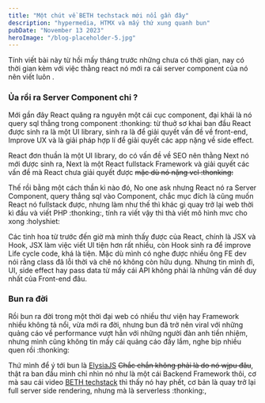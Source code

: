 ```yaml
---
title: "Một chút về BETH techstack mới nổi gần đây"
description: "hypermedia, HTMX và mấy thứ xung quanh bun"
pubDate: "November 13 2023"
heroImage: "/blog-placeholder-5.jpg"
---
```


Tính viết bài này từ hồi mấy tháng trước những chưa có thời gian, nay có thời gian kèm với việc thằng react nó mới ra cái server component của nó nên viết luôn .

### Ủa rồi ra Server Component chi ?

Mới gần đây React quăng ra nguyên một cái cục component, đại khái là nó query sql thẳng trong component :thonking: từ thuở sơ khai ban đầu React được sinh ra là một UI library, sinh ra là để giải quyết vấn đề về front-end, Improve UX và là giải pháp hợp lí để giải quyết các app nặng về side effect.

React đơn thuần là một UI library, do có vấn đề về SEO nên thằng Next nó mới được sinh ra, Next là một React fullstack Framework và giải quyết các vấn đề mà React chưa giải quyết được <strike>mặc dù nó nặng vcl :thonking:</strike>

Thế rồi bằng một cách thần kì nào đó, No one ask nhưng React nó ra Server Component, query thẳng sql vào Component, chắc mục đích là cũng muốn React nó fullstack được, nhưng làm như thế thì khác gì quay trở lại web thời kì đầu và viết PHP :thonking:, tính ra viết vậy thì thà viết mô hình mvc cho xong :holyshiet:

Các tinh hoa từ trước đến giờ mà mình thấy được của React, chính là JSX và Hook, JSX làm việc viết UI tiện hơn rất nhiều, còn Hook sinh ra để improve Life cycle code, khá là tiện. Mặc dù mình có nghe được nhiều ông FE dev nói rằng class đã lỗi thời và chê nó không còn hữu dụng. Nhưng tin mình đi, UI, side effect hay pass data từ mấy cái API không phải là những vấn đề duy nhất của Front-end đâu.

### Bun ra đời

Rồi bun ra đời trong một thời đại web có nhiều thư viện hay Framework nhiều không tả nổi, vừa mới ra đời, nhưng bun đã trở nên viral với những quảng cáo về performance vượt hẳn với những người đàn anh tiền nhiệm, nhưng mình cũng không tin mấy cái quảng cáo đấy lắm, nghe bịp nhiều quen rồi :thonking:

Thứ mình để ý tới bun là <a href="https://elysiajs.com/" target="_blank">ElysiaJS</a> <strike>Chắc chắn không phải là do nó wjpu đâu</strike>, thật ra ban đầu mình chỉ nhìn nó như là một cái Backend Framework thôi, cơ mà sau cái video <a href="https://youtu.be/cpzowDDJj24?si=1biy9Nh85QyCXDXk">BETH techstack</a> thì thấy nó hay phết, cơ bản là quay trở lại full server side rendering, nhưng mà là serverless :thonking:, 

